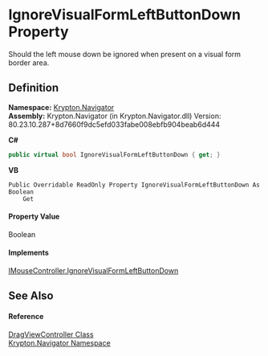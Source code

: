 # IgnoreVisualFormLeftButtonDown Property


Should the left mouse down be ignored when present on a visual form border area.



## Definition
**Namespace:** <a href="a21ac074-d119-3dc6-bd1c-d3a12c0128bc.md">Krypton.Navigator</a>  
**Assembly:** Krypton.Navigator (in Krypton.Navigator.dll) Version: 80.23.10.287+8d7660f9dc5efd033fabe008ebfb904beab6d444

**C#**
``` C#
public virtual bool IgnoreVisualFormLeftButtonDown { get; }
```
**VB**
``` VB
Public Overridable ReadOnly Property IgnoreVisualFormLeftButtonDown As Boolean
	Get
```



#### Property Value
Boolean

#### Implements
<a href="238bde6a-fe7b-e645-9af0-02a39501cc75.md">IMouseController.IgnoreVisualFormLeftButtonDown</a>  


## See Also


#### Reference
<a href="4c79fefd-c14e-b4de-83fa-875e4578a143.md">DragViewController Class</a>  
<a href="a21ac074-d119-3dc6-bd1c-d3a12c0128bc.md">Krypton.Navigator Namespace</a>  
